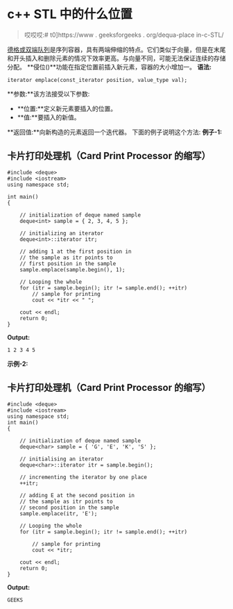# c++ STL 中的什么位置

> 哎哎哎:# t0]https://www . geeksforgeeks . org/dequa-place in-c-STL/

[德格或双端队列](https://www.geeksforgeeks.org/deque-set-1-introduction-applications/)是序列容器，具有两端伸缩的特点。它们类似于向量，但是在末尾和开头插入和删除元素的情况下效率更高。与向量不同，可能无法保证连续的存储分配。
**侵位()**功能在指定位置前插入新元素，容器的大小增加一。
**语法:**

```
iterator emplace(const_iterator position, value_type val);
```

**参数:**该方法接受以下参数:

*   **位置:**定义新元素要插入的位置。
*   **值:**要插入的新值。

**返回值:**向新构造的元素返回一个迭代器。
下面的例子说明这个方法:
**例子-1:**

## 卡片打印处理机（Card Print Processor 的缩写）

```
#include <deque>
#include <iostream>
using namespace std;

int main()
{

    // initialization of deque named sample
    deque<int> sample = { 2, 3, 4, 5 };

    // initializing an iterator
    deque<int>::iterator itr;

    // adding 1 at the first position in
    // the sample as itr points to
    // first position in the sample
    sample.emplace(sample.begin(), 1);

    // Looping the whole
    for (itr = sample.begin(); itr != sample.end(); ++itr)
        // sample for printing
        cout << *itr << " ";

    cout << endl;
    return 0;
}
```

**Output:** 

```
1 2 3 4 5
```

**示例-2:**

## 卡片打印处理机（Card Print Processor 的缩写）

```
#include <deque>
#include <iostream>
using namespace std;
int main()
{

    // initialization of deque named sample
    deque<char> sample = { 'G', 'E', 'K', 'S' };

    // initialising an iterator
    deque<char>::iterator itr = sample.begin();

    // incrementing the iterator by one place
    ++itr;

    // adding E at the second position in
    // the sample as itr points to
    // second position in the sample
    sample.emplace(itr, 'E');

    // Looping the whole
    for (itr = sample.begin(); itr != sample.end(); ++itr)

        // sample for printing
        cout << *itr;

    cout << endl;
    return 0;
}
```

**Output:** 

```
GEEKS
```